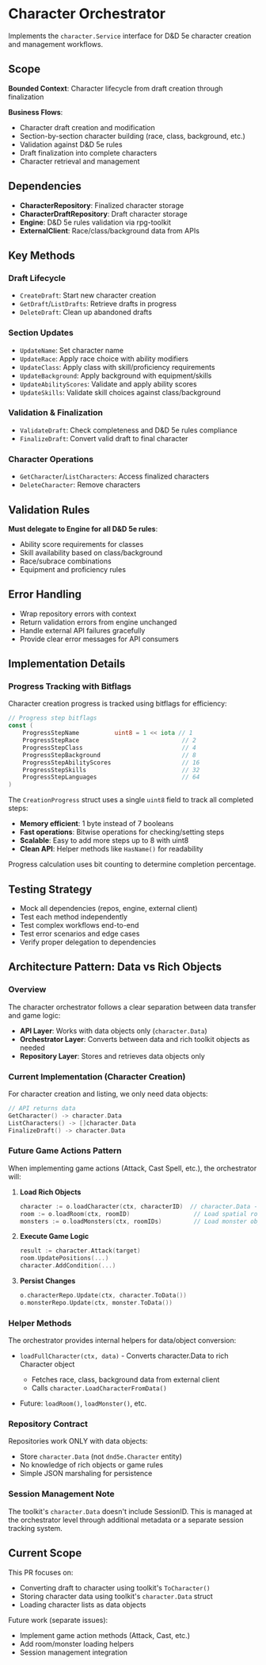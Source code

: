 # Character Orchestrator

Implements the `character.Service` interface for D&D 5e character creation and management workflows.

## Scope

**Bounded Context**: Character lifecycle from draft creation through finalization

**Business Flows**:
- Character draft creation and modification
- Section-by-section character building (race, class, background, etc.)
- Validation against D&D 5e rules
- Draft finalization into complete characters
- Character retrieval and management

## Dependencies

- **CharacterRepository**: Finalized character storage
- **CharacterDraftRepository**: Draft character storage  
- **Engine**: D&D 5e rules validation via rpg-toolkit
- **ExternalClient**: Race/class/background data from APIs

## Key Methods

### Draft Lifecycle
- `CreateDraft`: Start new character creation
- `GetDraft`/`ListDrafts`: Retrieve drafts in progress
- `DeleteDraft`: Clean up abandoned drafts

### Section Updates  
- `UpdateName`: Set character name
- `UpdateRace`: Apply race choice with ability modifiers
- `UpdateClass`: Apply class with skill/proficiency requirements
- `UpdateBackground`: Apply background with equipment/skills
- `UpdateAbilityScores`: Validate and apply ability scores
- `UpdateSkills`: Validate skill choices against class/background

### Validation & Finalization
- `ValidateDraft`: Check completeness and D&D 5e rules compliance
- `FinalizeDraft`: Convert valid draft to final character

### Character Operations
- `GetCharacter`/`ListCharacters`: Access finalized characters
- `DeleteCharacter`: Remove characters

## Validation Rules

**Must delegate to Engine for all D&D 5e rules**:
- Ability score requirements for classes
- Skill availability based on class/background
- Race/subrace combinations
- Equipment and proficiency rules

## Error Handling

- Wrap repository errors with context
- Return validation errors from engine unchanged
- Handle external API failures gracefully
- Provide clear error messages for API consumers

## Implementation Details

### Progress Tracking with Bitflags

Character creation progress is tracked using bitflags for efficiency:

```go
// Progress step bitflags
const (
    ProgressStepName          uint8 = 1 << iota // 1
    ProgressStepRace                             // 2
    ProgressStepClass                            // 4
    ProgressStepBackground                       // 8
    ProgressStepAbilityScores                    // 16
    ProgressStepSkills                           // 32
    ProgressStepLanguages                        // 64
)
```

The `CreationProgress` struct uses a single `uint8` field to track all completed steps:
- **Memory efficient**: 1 byte instead of 7 booleans
- **Fast operations**: Bitwise operations for checking/setting steps
- **Scalable**: Easy to add more steps up to 8 with uint8
- **Clean API**: Helper methods like `HasName()` for readability

Progress calculation uses bit counting to determine completion percentage.

## Testing Strategy

- Mock all dependencies (repos, engine, external client)
- Test each method independently
- Test complex workflows end-to-end
- Test error scenarios and edge cases
- Verify proper delegation to dependencies

## Architecture Pattern: Data vs Rich Objects

### Overview
The character orchestrator follows a clear separation between data transfer and game logic:

- **API Layer**: Works with data objects only (`character.Data`)
- **Orchestrator Layer**: Converts between data and rich toolkit objects as needed
- **Repository Layer**: Stores and retrieves data objects only

### Current Implementation (Character Creation)

For character creation and listing, we only need data objects:

```go
// API returns data
GetCharacter() -> character.Data
ListCharacters() -> []character.Data
FinalizeDraft() -> character.Data
```

### Future Game Actions Pattern

When implementing game actions (Attack, Cast Spell, etc.), the orchestrator will:

1. **Load Rich Objects**
   ```go
   character := o.loadCharacter(ctx, characterID)  // character.Data -> toolkit Character
   room := o.loadRoom(ctx, roomID)                  // Load spatial room
   monsters := o.loadMonsters(ctx, roomIDs)         // Load monster objects
   ```

2. **Execute Game Logic**
   ```go
   result := character.Attack(target)
   room.UpdatePositions(...)
   character.AddCondition(...)
   ```

3. **Persist Changes**
   ```go
   o.characterRepo.Update(ctx, character.ToData())
   o.monsterRepo.Update(ctx, monster.ToData())
   ```

### Helper Methods

The orchestrator provides internal helpers for data/object conversion:

- `loadFullCharacter(ctx, data)` - Converts character.Data to rich Character object
  - Fetches race, class, background data from external client
  - Calls `character.LoadCharacterFromData()`
  
- Future: `loadRoom()`, `loadMonster()`, etc.

### Repository Contract

Repositories work ONLY with data objects:
- Store `character.Data` (not `dnd5e.Character` entity)
- No knowledge of rich objects or game rules
- Simple JSON marshaling for persistence

### Session Management Note

The toolkit's `character.Data` doesn't include SessionID. This is managed at the orchestrator level through additional metadata or a separate session tracking system.

## Current Scope

This PR focuses on:
- Converting draft to character using toolkit's `ToCharacter()`
- Storing character data using toolkit's `character.Data` struct
- Loading character lists as data objects

Future work (separate issues):
- Implement game action methods (Attack, Cast, etc.)
- Add room/monster loading helpers
- Session management integration
